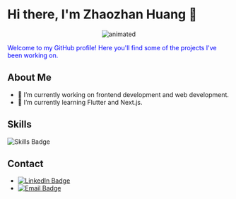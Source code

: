 # Hi there, I'm Zhaozhan Huang 👋

<p align="center">
  <img src="https://user-images.githubusercontent.com/74038190/212257468-1e9a91f1-b626-4baa-b15d-5c385dfa7ed2.gif" alt="animated" />
</p>

<p style="color:blue;">Welcome to my GitHub profile! Here you'll find some of the projects I've been working on.</p>

## About Me

- 🔭 I’m currently working on frontend development and web development.
- 🌱 I’m currently learning Flutter and Next.js.

## Skills

![Skills Badge](https://img.shields.io/badge/Skills-C++,%20TypeScript,%20Python-brightgreen)

## Contact
- [![LinkedIn Badge](https://img.shields.io/badge/LinkedIn-Profile-blue)](https://www.linkedin.com/in/zz-h-aa824725b/)
- [![Email Badge](https://img.shields.io/badge/Email-EXAMPLE@example.com-red)](mailto:EXAMPLE@example.com)
